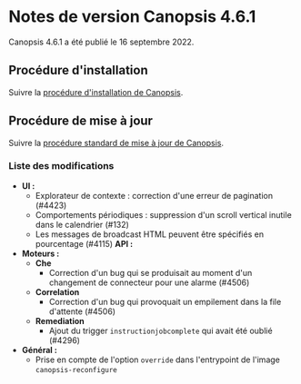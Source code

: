 # Notes de version Canopsis 4.6.1

Canopsis 4.6.1 a été publié le 16 septembre 2022.

## Procédure d'installation

Suivre la [procédure d'installation de Canopsis](../guide-administration/installation/index.md).

## Procédure de mise à jour

Suivre la [procédure standard de mise à jour de Canopsis](../guide-administration/mise-a-jour/index.md).

### Liste des modifications

*  **UI :**
    * Explorateur de contexte : correction d'une erreur de pagination (#4423)
    * Comportements périodiques : suppression d'un scroll vertical inutile dans le calendrier (#132)
    * Les messages de broadcast HTML peuvent être spécifiés en pourcentage (#4115)
  **API :**
*  **Moteurs :**
    * **Che**
        * Correction d'un bug qui se produisait au moment d'un changement de connecteur pour une alarme (#4506)
    * **Correlation**
        * Correction d'un bug qui provoquait un empilement dans la file d'attente (#4506)
    * **Remediation**
        * Ajout du trigger `instructionjobcomplete` qui avait été oublié (#4296)
*  **Général :**
    * Prise en compte de l'option `override` dans l'entrypoint de l'image `canopsis-reconfigure`
